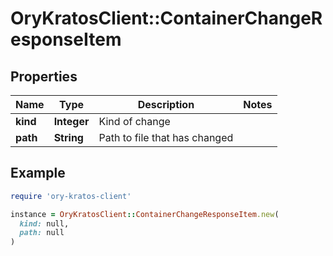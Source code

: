 # OryKratosClient::ContainerChangeResponseItem

## Properties

| Name | Type | Description | Notes |
| ---- | ---- | ----------- | ----- |
| **kind** | **Integer** | Kind of change |  |
| **path** | **String** | Path to file that has changed |  |

## Example

```ruby
require 'ory-kratos-client'

instance = OryKratosClient::ContainerChangeResponseItem.new(
  kind: null,
  path: null
)
```

